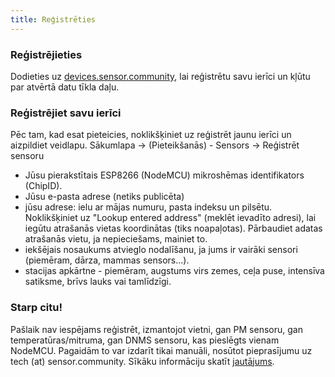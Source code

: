 ```yaml
---
title: Reģistrēties
---
```


### Reģistrējieties

Dodieties uz [devices.sensor.community](https://devices-test.sensor.community/register), lai reģistrētu savu ierīci un kļūtu par atvērtā datu tīkla daļu.


### Reģistrējiet savu ierīci
Pēc tam, kad esat pieteicies, noklikšķiniet uz reģistrēt jaunu ierīci un aizpildiet veidlapu.
Sākumlapa -> (Pieteikšanās) - Sensors -> Reģistrēt sensoru

* Jūsu pierakstītais ESP8266 (NodeMCU) mikroshēmas identifikators (ChipID).
* Jūsu e-pasta adrese (netiks publicēta)
* jūsu adrese: ielu ar mājas numuru, pasta indeksu un pilsētu. Noklikšķiniet uz "Lookup entered address" (meklēt ievadīto adresi), lai iegūtu atrašanās vietas koordinātas (tiks noapaļotas). Pārbaudiet adatas atrašanās vietu, ja nepieciešams, mainiet to.
* iekšējais nosaukums atvieglo nodalīšanu, ja jums ir vairāki sensori (piemēram, dārza, mammas sensors...).
* stacijas apkārtne - piemēram, augstums virs zemes, ceļa puse, intensīva satiksme, brīvs lauks vai tamlīdzīgi.


### Starp citu!
Pašlaik nav iespējams reģistrēt, izmantojot vietni, gan PM sensoru, gan temperatūras/mitruma, gan DNMS sensoru, kas pieslēgts vienam NodeMCU.
Pagaidām to var izdarīt tikai manuāli, nosūtot pieprasījumu uz tech (at) sensor.community.
Sīkāku informāciju skatīt [jautājums](https://github.com/opendata-stuttgart/sensor.community/issues/117).
